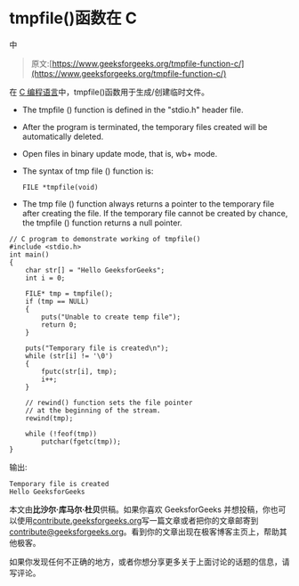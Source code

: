 # tmpfile()函数在 C

中

> 原文:[https://www.geeksforgeeks.org/tmpfile-function-c/](https://www.geeksforgeeks.org/tmpfile-function-c/)

在 [C 编程语言](https://www.geeksforgeeks.org/c/)中，tmpfile()函数用于生成/创建临时文件。

*   The tmpfile () function is defined in the "stdio.h" header file.
*   After the program is terminated, the temporary files created will be automatically deleted.
*   Open files in binary update mode, that is, wb+ mode.
*   The syntax of tmp file () function is:

    ```
    FILE *tmpfile(void) 
    ```

*   The tmp file () function always returns a pointer to the temporary file after creating the file. If the temporary file cannot be created by chance, the tmpfile () function returns a null pointer.

```
// C program to demonstrate working of tmpfile()
#include <stdio.h>
int main()
{
    char str[] = "Hello GeeksforGeeks";
    int i = 0;

    FILE* tmp = tmpfile();
    if (tmp == NULL)
    {
        puts("Unable to create temp file");
        return 0;
    }

    puts("Temporary file is created\n");
    while (str[i] != '\0')
    {
        fputc(str[i], tmp);
        i++;
    }

    // rewind() function sets the file pointer
    // at the beginning of the stream.
    rewind(tmp);

    while (!feof(tmp))
        putchar(fgetc(tmp));
}
```

输出:

```
Temporary file is created
Hello GeeksforGeeks

```

本文由**比沙尔·库马尔·杜贝**供稿。如果你喜欢 GeeksforGeeks 并想投稿，你也可以使用[contribute.geeksforgeeks.org](http://www.contribute.geeksforgeeks.org)写一篇文章或者把你的文章邮寄到 contribute@geeksforgeeks.org。看到你的文章出现在极客博客主页上，帮助其他极客。

如果你发现任何不正确的地方，或者你想分享更多关于上面讨论的话题的信息，请写评论。